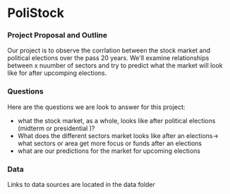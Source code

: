 # PoliStock

### Project Proposal and Outline

Our project is to observe the corrlation between the stock market and political elections over the pass 20 years. We'll examine relationships between x nuumber of sectors and try to predict what the market will look like for after upcomping elections.

### Questions
Here are the questions we are look to answer for this project:
* what the stock market, as a whole, looks like after political elections (midterm or presidential )?
* What does the different sectors market looks like after an elections-> what sectors or area get more focus or funds after an elections
* what are our predictions for the market for upcoming elections

### Data
Links to data sources are located in the data folder
